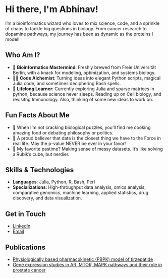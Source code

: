 # Hi there, I'm Abhinav!

I’m a bioinformatics wizard who loves to mix science, code, and a sprinkle of chaos to tackle big questions in biology. From cancer research to dopamine pathways, my journey has been as dynamic as the proteins I model!

## Who Am I? 

- 🔬 **Bioinformatics Mastermind**: Freshly brewed from Freie Universität Berlin, with a knack for modeling, optimization, and systems biology.
- 🧑‍💻 **Code Alchemist**: Turning ideas into elegant Python scripts, magical Julia code, and sometimes deciphering Bash spells.
- 🌱 **Lifelong Learner**: Currently exploring Julia and sparse matrices in python, because science never sleeps. Reading up on Cell biology, and revisitng Immunology. Also, thinking of some new ideas to work on.

## Fun Facts About Me 

- 🎸 When I’m not cracking biological puzzles, you’ll find me cooking amazing food or debating philosophy or politics.  
- 🌌 A proud believer that data is the closest thing we have to the Force in real life. May the p-value NEVER be ever in your favor!
- 🧩 My favorite pastime? Making sense of messy datasets. It’s like solving a Rubik’s cube, but nerdier.

## Skills & Technologies

- **Languages**: Julia, Python, R, Bash, Perl
- **Specializations**: High-throughput data analysis, omics analysis, comparative genomics, machine learning, applied statistics, drug discovery, and data visualization.

## Get in Touch

- [LinkedIn](https://www.linkedin.com/in/bibymaths)  
- [Email](mailto:mishraabhinav36@gmail.com)

## Publications

- [Physiologically based pharmacokinetic (PBPK) model of tirzepatide](https://doi.org/10.5281/zenodo.14984688) 
- [Gene expression studies in AR, MTOR, MAPK pathways and their role in prostate cancer](https://doi.org/10.1515/jib-2018-0080)
